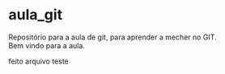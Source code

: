 # aula_git
Repositório para a aula de git, para aprender a mecher no GIT. <br>
Bem vindo para a aula.

feito arquivo teste
